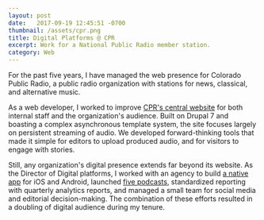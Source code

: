 ```yaml
---
layout: post
date:   2017-09-19 12:45:51 -0700
thumbnail: /assets/cpr.png
title: Digital Platforms @ CPR
excerpt: Work for a National Public Radio member station.
category: Web
---
```


For the past five years, I have managed the web presence for Colorado Public Radio, a public radio organization with stations for news, classical, and alternative music. 

As a web developer, I worked to improve [CPR's central website](http://www.cpr.org/) for both internal staff and the organization's audience. Built on Drupal 7 and boasting a complex asynchronous template system, the site focuses largely on persistent streaming of audio. We developed forward-thinking tools that made it simple for editors to upload produced audio, and for visitors to engage with stories.

Still, any organization's digital presence extends far beyond its website. As the Director of Digital platforms, I worked with an agency to build [a native app](http://www.cpr.org/listen/mobile) for iOS and Android, launched [five podcasts](http://www.npr.org/podcasts/organizations/32), standardized reporting with quarterly analytics reports, and managed a small team for social media and editorial decision-making. The combination of these efforts resulted in a doubling of digital audience during my tenure.
